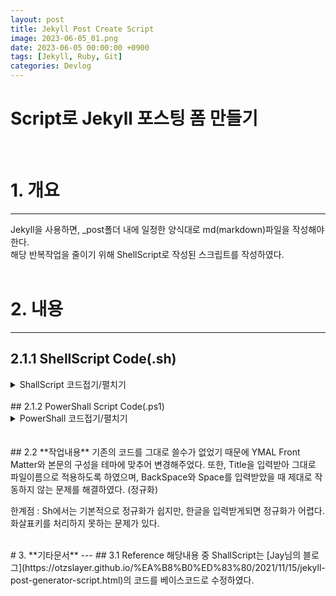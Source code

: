 ```yaml
---
layout: post
title: Jekyll Post Create Script
image: 2023-06-05_01.png
date: 2023-06-05 00:00:00 +0900
tags: [Jekyll, Ruby, Git]
categories: Devlog
---
```

# Script로 Jekyll 포스팅 폼 만들기   
<br>

<!-- ![문서제목에 맞는 사진](../images/2023-06-05_01.png) -->

# 1. 개요
---
Jekyll을 사용하면, _post폴더 내에 일정한 양식대로 md(markdown)파일을 작성해야 한다.   
해당 반복작업을 줄이기 위해 ShellScript로 작성된 스크립트를 작성하였다.   
<br>

# 2. 내용   
---
## 2.1.1 ShellScript Code(.sh)

<!-- 코드시작 -->
<details>
<summary>ShallScript 코드접기/펼치기</summary>
<div markdown="1">
{% highlight bash %}
#!/bin/bash

# Colors and styles
Green='\033[0;32m'
Blue='\033[0;34m'
ColorReset='\033[0m'
bold=$(tput bold)
normal=$(tput sgr0)

echo -e "${Blue}${bold}Script to create new Jekyll posts easily.${normal}${ColorReset}"

# The post directory
POSTS_DIR='./_posts/'

# Post title
# Trim leading spaces
read -rp "${bold}Title:${normal} " -a TITLE
TITLE="$(echo "${TITLE[@]}" | sed -e 's/^[ \t]*//')"

# Date
DATE=$(date +%Y-%m-%d)

# Post extension
EXT='.md'

# File name
# read -p "${bold}Filename:${normal} " FILENAME

# File name should be lowercase
FILENAME=$(echo "$TITLE" | tr '[:upper:]' '[:lower:]' | tr ' ' '_')
FILENAME=${DATE}-${FILENAME}${EXT}

# Go to _posts and create a file
cd ${POSTS_DIR}
touch ${FILENAME}

# Add YAML front matter and excerpt space
# (해당부분은 각자의 Jekyll 테마에 맞추어 변경이 필요하다.)
tee -a $FILENAME >/dev/null <<END   
---
layout: post
title: ${TITLE}
image: ${DATE}
date: ${DATE}
tags: 
categories:
---
# ${TITLE}

![문서제목에 맞는 사진](${DATE})

<br>
# 1. 개요
---
개요본문   

<br>
# 2. 내용
---
## 2.1 내용하위제목   
내용본문   

END

echo -e "${Green}${bold}File was successfully created!
❯${ColorReset}${normal} ${POSTS_DIR}${FILENAME}"

{% endhighlight %}
</div>
</details>
<br>
## 2.1.2 PowerShall Script Code(.ps1)
<!-- 코드시작 -->
<details>
<summary>PowerShall 코드접기/펼치기</summary>
<div markdown="1">
{% highlight powershell %}
# Colors and styles
$Green = [System.ConsoleColor]::Green
$Blue = [System.ConsoleColor]::Blue
$White = [System.ConsoleColor]::White

Write-Host "`nScript to create new Jekyll posts easily." -ForegroundColor $Blue

# The post directory
$POSTS_DIR = './_posts/'

# Post title
$title = Read-Host -Prompt 'Title'

# Trim leading spaces
$title = $title.TrimStart()

# Date
$date = Get-Date -Format "yyyy-MM-dd"

# Post extension
$EXT = '.md'

# File name should be lowercase
$filename = $title.ToLower()
$filename = $filename.Replace(" ", "_")
$filename = "${date}-${filename}${EXT}"

# Go to _posts and create a file
Set-Location $POSTS_DIR
New-Item $filename -ItemType File

# Add YAML front matter and excerpt space
# (해당부분은 각자의 Jekyll 테마에 맞추어 변경이 필요하다.)
$yaml = @"
---
layout: post
title: ${title}
image: ${date}
date: ${date}
tags: 
categories:
---
# $title

![picture](${date})

<br>
# 1. Abstract
---
Summary   

<br>
# 2. Heading
---
## 2.1 Sub Heading   
Main Contents   

"@

$yaml | Out-File -FilePath $filename -Encoding utf8

Write-Host "File was successfully created!" -ForegroundColor $Green
Write-Host "❯ ${POSTS_DIR}${filename}" -ForegroundColor $White
Set-Location ..

{% endhighlight %}
</div>
</details>
<br>

<br>
## 2.2 **작업내용**
기존의 코드를 그대로 쓸수가 없었기 때문에 YMAL Front Matter와 본문의 구성을 테마에 맞추어 변경해주었다.   
또한, Title을 입력받아 그대로 파일이름으로 적용하도록 하였으며,   
BackSpace와 Space를 입력받았을 때 제대로 작동하지 않는 문제를 해결하였다. (정규화)   

한계점 : Sh에서는 기본적으로 정규화가 쉽지만, 한글을 입력받게되면 정규화가 어렵다.   
화살표키를 처리하지 못하는 문제가 있다.

<br>
# 3. **기타문서**
---
## 3.1 Reference
해당내용 중 ShallScript는 [Jay님의 블로그](https://otzslayer.github.io/%EA%B8%B0%ED%83%80/2021/11/15/jekyll-post-generator-script.html)의 코드를 베이스코드로 수정하였다.
